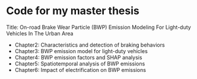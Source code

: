 # Code for my master thesis

Title: On-road Brake Wear Particle (BWP) Emission Modeling For Light-duty Vehicles In The Urban Area

- Chapter2: Characteristics and detection of braking behaviors
- Chapter3: BWP emission model for light-duty vehicles
- Chapter4: BWP emission factors and SHAP analysis
- Chapter5: Spatiotemporal analysis of BWP emissions
- Chapter6: Impact of electrification on BWP emissions
